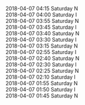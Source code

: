 2018-04-07 04:15 Saturday  N  
2018-04-07 04:00 Saturday  I  
2018-04-07 03:55 Saturday  N  
2018-04-07 03:45 Saturday  I  
2018-04-07 03:40 Saturday  N  
2018-04-07 03:30 Saturday  I  
2018-04-07 03:15 Saturday  N  
2018-04-07 02:55 Saturday  I  
2018-04-07 02:40 Saturday  N  
2018-04-07 02:30 Saturday  I  
2018-04-07 02:25 Saturday  N  
2018-04-07 02:10 Saturday  I  
2018-04-07 01:55 Saturday  N  
2018-04-07 01:50 Saturday  I  
2018-04-07 01:45 Saturday  N  
